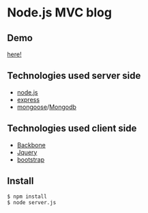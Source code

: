 # Node.js MVC blog

## Demo

[here!](http://node-simple-blog.herokuapp.com/)

## Technologies used server side

* [node.js](http://nodejs.org/)
* [express](http://expressjs.com/)
* [mongoose](http://mongoosejs.com/)/[Mongodb](http://www.mongodb.org/)

## Technologies used client side
* [Backbone](http://backbonejs.org/)
* [Jquery](http://jquery.com/)
* [bootstrap](http://twitter.github.io/bootstrap/)

## Install

```shell
$ npm install
$ node server.js
```

